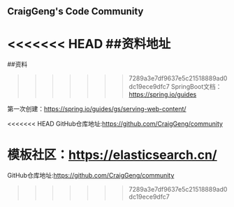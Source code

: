 ## CraigGeng's Code Community


<<<<<<< HEAD
##资料地址
=======
##资料
>>>>>>> 7289a3e7df9637e5c21518889ad0dc19ece9dfc7
SpringBoot文档：https://spring.io/guides

第一次创建：https://spring.io/guides/gs/serving-web-content/

<<<<<<< HEAD
GitHub仓库地址:https://github.com/CraigGeng/community

模板社区：https://elasticsearch.cn/
=======
GitHub仓库地址:https://github.com/CraigGeng/community
>>>>>>> 7289a3e7df9637e5c21518889ad0dc19ece9dfc7
